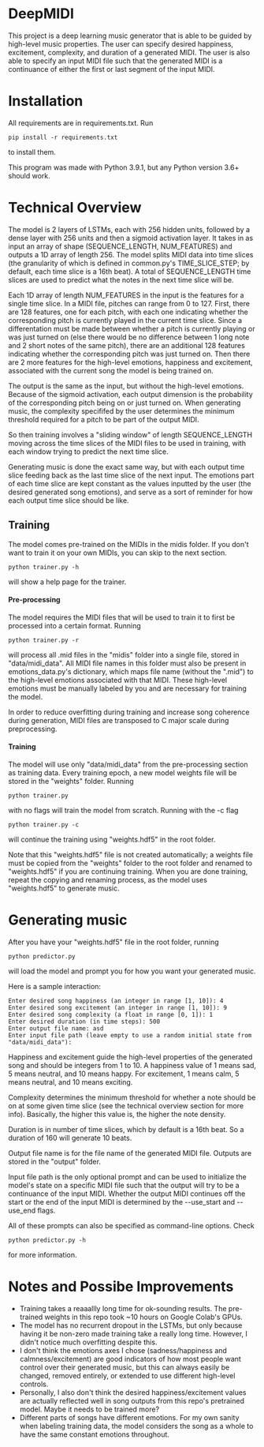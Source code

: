 # DeepMIDI
 
This project is a deep learning music generator that is able to be guided by high-level music properties. The user can specify desired happiness, excitement, complexity, and duration of a generated MIDI. The user is also able to specify an input MIDI file such that the generated MIDI is a continuance of either the first or last segment of the input MIDI.

# Installation

All requirements are in requirements.txt. Run
```
pip install -r requirements.txt
```
to install them.

This program was made with Python 3.9.1, but any Python version 3.6+ should work.

# Technical Overview

The model is 2 layers of LSTMs, each with 256 hidden units, followed by a dense layer with 256 units and then a sigmoid activation layer. It takes in as input an array of shape (SEQUENCE_LENGTH, NUM_FEATURES) and outputs a 1D array of length 256. The model splits MIDI data into time slices (the granularity of which is defined in common.py's TIME_SLICE_STEP; by default, each time slice is a 16th beat). A total of SEQUENCE_LENGTH time slices are used to predict what the notes in the next time slice will be.

Each 1D array of length NUM_FEATURES in the input is the features for a single time slice. In a MIDI file, pitches can range from 0 to 127. First, there are 128 features, one for each pitch, with each one indicating whether the corresponding pitch is currently played in the current time slice. Since a differentation must be made between whether a pitch is currently playing or was just turned on (else there would be no difference between 1 long note and 2 short notes of the same pitch), there are an additional 128 features indicating whether the corresponding pitch was just turned on. Then there are 2 more features for the high-level emotions, happiness and excitement, associated with the current song the model is being trained on.

The output is the same as the input, but without the high-level emotions. Because of the sigmoid activation, each output dimension is the probability of the corresponding pitch being on or just turned on. When generating music, the complexity specififed by the user determines the minimum threshold required for a pitch to be part of the output MIDI.

So then training involves a "sliding window" of length SEQUENCE_LENGTH moving across the time slices of the MIDI files to be used in training, with each window trying to predict the next time slice.

Generating music is done the exact same way, but with each output time slice feeding back as the last time slice of the next input. The emotions part of each time slice are kept constant as the values inputted by the user (the desired generated song emotions), and serve as a sort of reminder for how each output time slice should be like.

## Training

The model comes pre-trained on the MIDIs in the midis folder. If you don't want to train it on your own MIDIs, you can skip to the next section.

```
python trainer.py -h
```
will show a help page for the trainer.

#### Pre-processing

The model requires the MIDI files that will be used to train it to first be processed into a certain format. Running
```
python trainer.py -r
```
will process all .mid files in the "midis" folder into a single file, stored in "data/midi_data". All MIDI file names in this folder must also be present in emotions_data.py's dictionary, which maps file name (without the ".mid") to the high-level emotions associated with that MIDI. These high-level emotions must be manually labeled by you and are necessary for training the model.

In order to reduce overfitting during training and increase song coherence during generation, MIDI files are transposed to C major scale during preprocessing.

#### Training

The model will use only "data/midi_data" from the pre-processing section as training data. Every training epoch, a new model weights file will be stored in the "weights" folder. Running
```
python trainer.py
```
with no flags will train the model from scratch. Running with the -c flag
```
python trainer.py -c
```
will continue the training using "weights.hdf5" in the root folder. 

Note that this "weights.hdf5" file is not created automatically; a weights file must be copied from the "weights" folder to the root folder and renamed to "weights.hdf5" if you are continuing training. When you are done training, repeat the copying and renaming process, as the model uses "weights.hdf5" to generate music.

# Generating music

After you have your "weights.hdf5" file in the root folder, running 
```
python predictor.py
```
will load the model and prompt you for how you want your generated music.

Here is a sample interaction:
```
Enter desired song happiness (an integer in range [1, 10]): 4
Enter desired song excitement (an integer in range [1, 10]): 9
Enter desired song complexity (a float in range [0, 1]): 1
Enter desired duration (in time steps): 500
Enter output file name: asd
Enter input file path (leave empty to use a random initial state from "data/midi_data"):
```
Happiness and excitement guide the high-level properties of the generated song and should be integers from 1 to 10. A happiness value of 1 means sad, 5 means neutral, and 10 means happy. For excitement, 1 means calm, 5 means neutral, and 10 means exciting.

Complexity determines the minimum threshold for whether a note should be on at some given time slice (see the technical overview section for more info). Basically, the higher this value is, the higher the note density.

Duration is in number of time slices, which by default is a 16th beat. So a duration of 160 will generate 10 beats.

Output file name is for the file name of the generated MIDI file. Outputs are stored in the "output" folder.

Input file path is the only optional prompt and can be used to initialize the model's state on a specific MIDI file such that the output will try to be a continuance of the input MIDI. Whether the output MIDI continues off the start or the end of the input MIDI is determined by the --use_start and --use_end flags.


All of these prompts can also be specified as command-line options. Check
```
python predictor.py -h
```
for more information.

# Notes and Possibe Improvements

- Training takes a reaaallly long time for ok-sounding results. The pre-trained weights in this repo took ~10 hours on Google Colab's GPUs.
- The model has no recurrent dropout in the LSTMs, but only because having it be non-zero made training take a really long time. However, I didn't notice much overfitting despite this.
- I don't think the emotions axes I chose (sadness/happiness and calmness/excitement) are good indicators of how most people want control over their generated music, but this can always easily be changed, removed entirely, or extended to use different high-level controls.
- Personally, I also don't think the desired happiness/excitement values are actually reflected well in song outputs from this repo's pretrained model. Maybe it needs to be trained more?
- Different parts of songs have different emotions. For my own sanity when labeling training data, the model considers the song as a whole to have the same constant emotions throughout.
